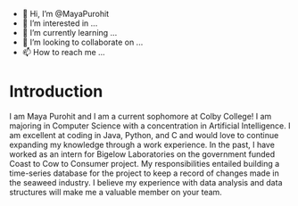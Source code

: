 - 👋 Hi, I’m @MayaPurohit
- 👀 I’m interested in ...
- 🌱 I’m currently learning ...
- 💞️ I’m looking to collaborate on ...
- 📫 How to reach me ...

<!---
MayaPurohit/MayaPurohit is a ✨ special ✨ repository because its `README.md` (this file) appears on your GitHub profile.
You can click the Preview link to take a look at your changes.
--->

# Introduction

I am Maya Purohit and I am a current sophomore at Colby College! I am majoring in Computer Science with a concentration in Artificial Intelligence. I am excellent at coding in Java, Python, and C and 
would love to continue expanding my knowledge through a work experience. In the past, I have worked as an intern for Bigelow Laboratories on the government funded Coast to Cow to Consumer project. My responsibilities 
entailed building a time-series database for the project to keep a record of changes made in the seaweed industry. I believe my experience with data analysis and data structures will make me a valuable member on your team.
